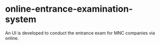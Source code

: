 # online-entrance-examination-system
An UI is developed to conduct the entrance exam for MNC companies via online.
